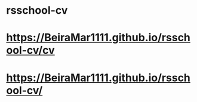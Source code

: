 # rsschool-cv
# https://BeiraMar1111.github.io/rsschool-cv/cv
# https://BeiraMar1111.github.io/rsschool-cv/

